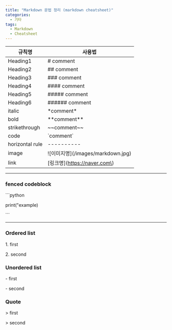 ```yaml
---
title: "Markdown 문법 정리 (markdown cheatsheet)"
categories:
  - 기타
tags:
  - Markdown
  - Cheatsheet
---
```


규칙명 | 사용법
---------- | ----------
Heading1 | # comment |
Heading2 | ## comment
Heading3 | ### comment
Heading4 | #### comment
Heading5 | ##### comment
Heading6 | ###### comment
italic | \*comment\*
bold | \*\*comment\*\*
strikethrough | \~\~comment\~\~
code | \`comment\`
horizontal rule | ----------
image | \!\[이미지명\]\(/images/markdown.jpg\)
link | \[링크명\]\(https://naver.com\)

----------

### fenced codeblock

\`\`\`python

print\("example\)

\`\`\`


----------


### Ordered list

1\. first

2\. second


### Unordered list 

\- first

\- second


### Quote

\> first

\> second
